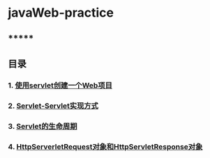 #  javaWeb-practice

## *****



## 目录

### 1.  [使用servlet创建一个Web项目](https://github.com/BigDukee/javaWeb-practice/blob/main/1.%E4%BD%BF%E7%94%A8servlet%E5%88%9B%E5%BB%BA%E4%B8%80%E4%B8%AA%E9%A1%B9%E7%9B%AE/README.md)

### 2.  [Servlet-Servlet实现方式](https://github.com/BigDukee/javaWeb-practice/blob/main/2.Servlet-Servlet%E5%AE%9E%E7%8E%B0%E6%96%B9%E5%BC%8F/README.md)

### 3. [Servlet的生命周期](https://github.com/BigDukee/javaWeb-practice/blob/main/3.Servlet%E7%94%9F%E5%91%BD%E5%91%A8%E6%9C%9F/README.md)

### 4. [HttpServerletRequest对象和HttpServletResponse对象](https://github.com/BigDukee/javaWeb-practice/blob/main/4.HttpServletRequest%E5%92%8CResponse%E5%AF%B9%E8%B1%A1/README.md)

